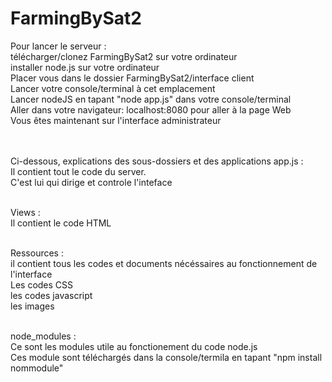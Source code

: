 # FarmingBySat2

Pour lancer le serveur : <br/>
télécharger/clonez FarmingBySat2 sur votre ordinateur<br/>
installer node.js sur votre ordinateur<br/>
Placer vous dans le dossier FarmingBySat2/interface client<br/>
Lancer votre console/terminal à cet emplacement<br/>
Lancer nodeJS en tapant "node app.js" dans votre console/terminal<br/>
Aller dans votre navigateur: localhost:8080 pour aller à la page Web<br/>
Vous êtes maintenant sur l'interface administrateur<br/><br/><br/>


Ci-dessous, explications des sous-dossiers et des applications
app.js : <br/> 
Il contient tout le code du server.<br/>
C'est lui qui dirige et controle l'inteface<br/><br/>


Views : <br/>
Il contient le code HTML<br/><br/>

Ressources : <br/>
il contient tous les codes et documents nécéssaires au fonctionnement de l'interface<br/>
Les codes CSS<br/>
les codes javascript<br/>
les images<br/><br/>

node_modules : <br/>
Ce sont les modules utile au fonctionement du code node.js<br/>
Ces module sont téléchargés dans la console/termila en tapant "npm install nommodule"<br/><br/>

